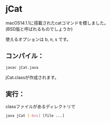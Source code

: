 # jCat

macOS14.1.1に搭載されたcatコマンドを模しました。  
(BSD版と呼ばれるものでしょうか)

使えるオプションは b, n, s です。  
  
## コンパイル：

```bash
javac jCat.java
```
jCat.classが作成されます。  
  
## 実行：

classファイルがあるディレクトリで
```bash
java jCat [-bns] [file ...]
```

    

